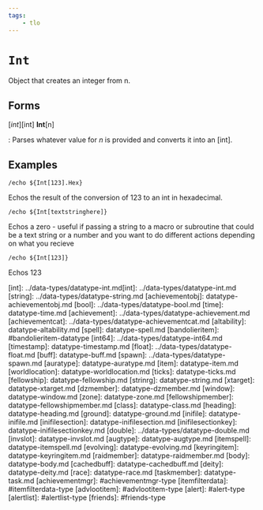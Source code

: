 ```yaml
---
tags:
    - tlo
---
```

# `Int`

Object that creates an integer from n.

## Forms

[_int_][int] **Int**[n]

:   Parses whatever value for _n_ is provided and converts it into an [int].

## Examples

```
/echo ${Int[123].Hex}
```

Echos the result of the conversion of 123 to an int in hexadecimal.

```
/echo ${Int[textstringhere]}
```

Echos a zero - useful if passing a string to a macro or subroutine that could be a text string or a number and you want to do different actions depending on what you recieve

```
/echo ${Int[123]}
```

Echos 123

[int]: ../data-types/datatype-int.md[int]: ../data-types/datatype-int.md
[string]: ../data-types/datatype-string.md
[achievementobj]: datatype-achievementobj.md
[bool]: ../data-types/datatype-bool.md
[time]: datatype-time.md
[achievement]: ../data-types/datatype-achievement.md
[achievementcat]: ../data-types/datatype-achievementcat.md
[altability]: datatype-altability.md
[spell]: datatype-spell.md
[bandolieritem]: #bandolieritem-datatype
[int64]: ../data-types/datatype-int64.md
[timestamp]: datatype-timestamp.md
[float]: ../data-types/datatype-float.md
[buff]: datatype-buff.md
[spawn]: ../data-types/datatype-spawn.md
[auratype]: datatype-auratype.md
[item]: datatype-item.md
[worldlocation]: datatype-worldlocation.md
[ticks]: datatype-ticks.md
[fellowship]: datatype-fellowship.md
[strinrg]: datatype-string.md
[xtarget]: datatype-xtarget.md
[dzmember]: datatype-dzmember.md
[window]: datatype-window.md
[zone]: datatype-zone.md
[fellowshipmember]: datatype-fellowshipmember.md
[class]: datatype-class.md
[heading]: datatype-heading.md
[ground]: datatype-ground.md
[inifile]: datatype-inifile.md
[inifilesection]: datatype-inifilesection.md
[inifilesectionkey]: datatype-inifilesectionkey.md
[double]: ../data-types/datatype-double.md
[invslot]: datatype-invslot.md
[augtype]: datatype-augtype.md
[itemspell]: datatype-itemspell.md
[evolving]: datatype-evolving.md
[keyringitem]: datatype-keyringitem.md
[raidmember]: datatype-raidmember.md
[body]: datatype-body.md
[cachedbuff]: datatype-cachedbuff.md
[deity]: datatype-deity.md
[race]: datatype-race.md
[taskmember]: datatype-task.md
[achievementmgr]: #achievementmgr-type
[itemfilterdata]: #itemfilterdata-type
[advlootitem]: #advlootitem-type
[alert]: #alert-type
[alertlist]: #alertlist-type
[friends]: #friends-type
